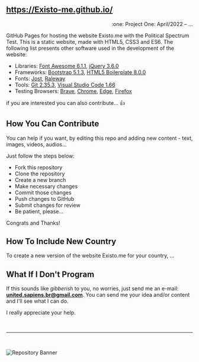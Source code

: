 ## https://Existo-me.github.io/

<p align="right">:one: Project One: April/2022 – ...</p>

GitHub Pages for hosting the website Existo.me with the Political Spectrum Test. This is a static website, made with HTML5, CSS3 and ES6. The following list presents other software used in the development of the website:

- Libraries: [Font Awesome 6.1.1](https://fontawesome.com/), [jQuery 3.6.0](https://jquery.com/)
- Frameworks: [Bootstrap 5.1.3](https://getbootstrap.com/), [HTML5 Boilerplate 8.0.0](https://html5boilerplate.com/)
- Fonts: [Jost](https://fonts.google.com/specimen/Jost), [Raleway](https://fonts.google.com/specimen/Raleway)
- Tools: [Git 2.35.3](https://git-scm.com/), [Visual Studio Code 1.66](https://code.visualstudio.com/)
- Testing Browsers: [Brave](https://brave.com/), [Chrome](https://www.google.pt/intl/en-US/chrome/), [Edge](https://www.microsoft.com/en-us/edge/), [Firefox](https://www.mozilla.org/en-US/firefox/)

if you are interested you can also contribute...   :thumbsup:


## How You Can Contribute

You can help if you want, by editing this repo and adding new content - text, images, videos, audios...

Just follow the steps below:

- Fork this repository
- Clone the repository
- Create a new branch
- Make necessary changes
- Commit those changes
- Push changes to GitHub
- Submit changes for review
- Be patient, please...

Congrats and Thanks!


## How To Include New Country

To create a new version of the website Existo.me for your country, ...


## What If I Don't Program

If this sounds like *gibberish* to you, no worries, just send me an e-mail: **united.sapiens.br@gmail.com**. You can send me your idea and/or content and I'll see what I can do.

I really appreciate your help.


<br /><hr /><br />

![Repository Banner](/assets/repo-banner.jpg)
